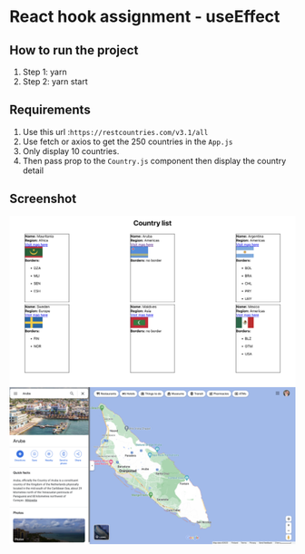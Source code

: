 # React hook assignment - useEffect

## How to run the project

1. Step 1: yarn
2. Step 2: yarn start

## Requirements

1. Use this url :`https://restcountries.com/v3.1/all`
2. Use fetch or axios to get the 250 countries in the `App.js`
3. Only display 10 countries.
4. Then pass prop to the `Country.js` component then display the country detail

## Screenshot

![country list](./src/components/assets/countryList.png)
![google map](./src/components/assets/googleMaps.png)
